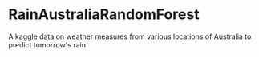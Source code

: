 # RainAustraliaRandomForest
A kaggle data on weather measures from various locations of Australia to predict tomorrow's rain
